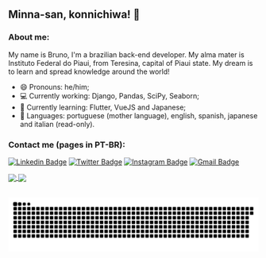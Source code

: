 ## Minna-san, konnichiwa! 👋

### About me:
My name is Bruno, I'm a brazilian back-end developer. My alma mater is Instituto Federal do Piaui, from Teresina, capital of Piaui state. My dream is to learn and spread knowledge around the world!

- 😄 Pronouns: he/him;
- 💻 Currently working: Django, Pandas, SciPy, Seaborn;
- 🌱 Currently learning: Flutter, VueJS and Japanese;
- 💬 Languages: portuguese (mother language), english, spanish, japanese and italian (read-only).

### Contact me (pages in PT-BR):

[![Linkedin Badge](https://img.shields.io/badge/-brunomendesccb-blue?style=flat&logo=Linkedin&logoColor=white&link=https://www.linkedin.com/in/brunomendesccb/)](https://www.linkedin.com/in/brunomendesccb/)
[![Twitter Badge](https://img.shields.io/badge/-@brunomendesccb-1ca0f1?style=flat&labelColor=1ca0f1&logo=twitter&logoColor=white&link=https://twitter.com/brunomendesccb)](https://twitter.com/brunomendesccb)
[![Instagram Badge](https://img.shields.io/badge/-@brunomendesdecarvalho-purple?style=flat&logo=instagram&logoColor=white&link=https://instagram.com/brunomendesdecarvalho/)](https://instagram.com/brunomendesdecarvalho/)
[![Gmail Badge](https://img.shields.io/badge/-brunomendesccb-c14438?style=flat&logo=Gmail&logoColor=white&link=mailto:brunomendesccb@gmail.com)](mailto:brunomendesccb@gmail.com)
  
 <div>
  <a href="https://github.com/brunomendesdecarvalho">
  <img height="180em"   align="center" src="https://github-readme-stats.vercel.app/api?username=brunomendesdecarvalho&show_icons=true&theme=jolly&include_all_commits=true&count_private=true"/>
  <img height="180em"  align="center" src="https://github-readme-stats.vercel.app/api/top-langs/?username=brunomendesdecarvalho&&layout=compact&hide=shell&theme=jolly"/>
</div>
 <br>
<div  align="center"> 
 
  ![Snake animation](https://github.com/brunomendesdecarvalho/brunomendesdecarvalho/blob/output/github-contribution-grid-snake.svg)
 
</div>
